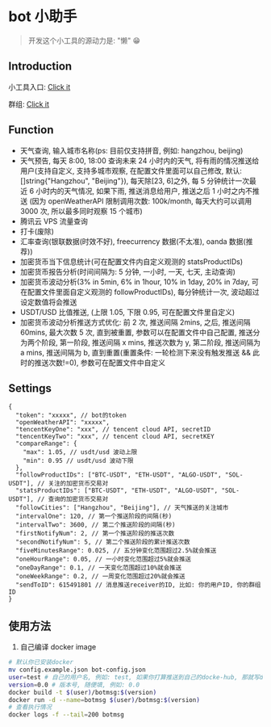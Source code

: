 # bot 小助手

> 开发这个小工具的源动力是: "懒" 😁

## Introduction

小工具入口: [Click it](https://t.me/mh5l7760_msg_bot)

群组: [Click it](https://t.me/joinchat/WPfiERfoj6wzMGY5)

## Function

- 天气查询, 输入城市名称(ps: 目前仅支持拼音, 例如: hangzhou, beijing)
- 天气预告, 每天 8:00, 18:00 查询未来 24 小时内的天气, 将有雨的情况推送给用户(支持自定义, 支持多城市观察, 在配置文件里面可以自己修改, 默认: []string{"Hangzhou", "Beijing"}), 每天除[23, 6]之外, 每 5 分钟统计一次最近 6 小时内的天气情况, 如果下雨, 推送消息给用户, 推送之后 1 小时之内不推送 (因为 openWeatherAPI 限制调用次数: 100k/month, 每天大约可以调用 3000 次, 所以最多同时观察 15 个城市)
- 腾讯云 VPS 流量查询
- 打卡(废除)
- 汇率查询(银联数据(时效不好), freecurrency 数据(不太准), oanda 数据(推荐))
- 加密货币当下信息统计(可在配置文件内自定义观测的 statsProductIDs)
- 加密货币报告分析(时间间隔为: 5 分钟, 一小时, 一天, 七天, 主动查询)
- 加密货币波动分析(3% in 5min, 6% in 1hour, 10% in 1day, 20% in 7day, 可在配置文件里面自定义观测的 followProductIDs), 每分钟统计一次, 波动超过设定数值将会推送
- USDT/USD 比值推送, (上限 1.05, 下限 0.95, 可在配置文件里自定义)
- 加密货币波动分析推送方式优化: 前 2 次, 推送间隔 2mins, 之后, 推送间隔 60mins, 最大次数 5 次, 直到被重置, 参数可以在配置文件中自己配置, 推送分为两个阶段, 第一阶段, 推送间隔 x mins, 推送次数为 y, 第二阶段, 推送间隔为 a mins, 推送间隔为 b, 直到重置(重置条件: 一轮检测下来没有触发推送 && 此时的推送次数!=0), 参数可在配置文件中自定义

## Settings

```jsonc
{
  "token": "xxxxx", // bot的token
  "openWeatherAPI": "xxxxx",
  "tencentKeyOne": "xxx", // tencent cloud API, secretID
  "tencentKeyTwo": "xxx", // tencent cloud API, secretKEY
  "compareRange": {
    "max": 1.05, // usdt/usd 波动上限
    "min": 0.95 // usdt/usd 波动下限
  },
  "followProductIDs": ["BTC-USDT", "ETH-USDT", "ALGO-USDT", "SOL-USDT"], // 关注的加密货币交易对
  "statsProductIDs": ["BTC-USDT", "ETH-USDT", "ALGO-USDT", "SOL-USDT"], // 查询的加密货币交易对
  "followCities": ["Hangzhou", "Beijing"], // 天气推送的关注城市
  "intervalOne": 120, // 第一个推送阶段的间隔(秒)
  "intervalTwo": 3600, // 第二个推送阶段的间隔(秒)
  "firstNotifyNum": 2, // 第一个推送阶段的推送次数
  "secondNotifyNum": 5, // 第二个推送阶段的累计推送次数
  "fiveMinutesRange": 0.025, // 五分钟变化范围超过2.5%就会推送
  "oneHourRange": 0.05, // 一小时变化范围超过5%就会推送
  "oneDayRange": 0.1, // 一天变化范围超过10%就会推送
  "oneWeekRange": 0.2, // 一周变化范围超过20%就会推送
  "sendToID": 615491801 // 消息推送receiver的ID, 比如: 你的用户ID, 你的群组ID
}
```

## 使用方法

1. 自己编译 docker image

```bash
# 默认你已安装docker
mv config.example.json bot-config.json
user=test # 自己的用户名, 例如: test, 如果你打算推送到自己的docke-hub, 那就写docker-hub的名字, 否则随便填
version=0.0 # 版本号, 随便填, 例如: 0.0
docker build -t $(user)/botmsg:$(version)
docker run -d --name=botmsg $(user)/botmsg:$(version)
# 查看执行情况
docker logs -f --tail=200 botmsg
```

